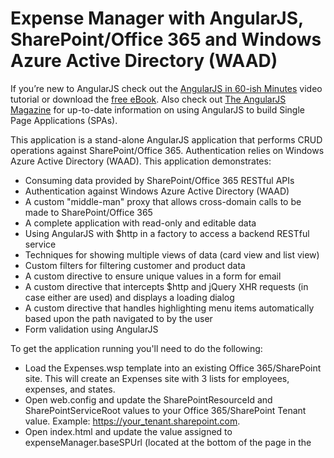﻿Expense Manager with AngularJS, SharePoint/Office 365 and Windows Azure Active Directory (WAAD)
===============

If you’re new to AngularJS check out the [AngularJS in 60-ish Minutes](http://weblogs.asp.net/dwahlin/video-tutorial-angularjs-fundamentals-in-60-ish-minutes) video tutorial or download the [free eBook](http://weblogs.asp.net/dwahlin/angularjs-in-60-ish-minutes-the-ebook). Also check out [The AngularJS Magazine](http://flip.it/bdyUX) for up-to-date information on using AngularJS to build Single Page Applications (SPAs).

This application is a stand-alone AngularJS application that performs CRUD operations against SharePoint/Office 365. Authentication relies on Windows Azure Active Directory (WAAD).
This application demonstrates:

* Consuming data provided by SharePoint/Office 365 RESTful APIs
* Authentication against Windows Azure Active Directory (WAAD)
* A custom "middle-man" proxy that allows cross-domain calls to be made to SharePoint/Office 365
* A complete application with read-only and editable data
* Using AngularJS with $http in a factory to access a backend RESTful service
* Techniques for showing multiple views of data (card view and list view)
* Custom filters for filtering customer and product data
* A custom directive to ensure unique values in a form for email 
* A custom directive that intercepts $http and jQuery XHR requests (in case either are used) and displays a loading dialog
* A custom directive that handles highlighting menu items automatically based upon the path navigated to by the user
* Form validation using AngularJS

To get the application running you'll need to do the following:

* Load the Expenses.wsp template into an existing Office 365/SharePoint site. This will create an Expenses site with 3 lists for employees, expenses, and states.
* Open web.config and update the SharePointResourceId and SharePointServiceRoot values to your Office 365/SharePoint Tenant value. Example: https://your_tenant.sharepoint.com.
* Open index.html and update the value assigned to expenseManager.baseSPUrl (located at the bottom of the page in the <script> tag) to your Office 365/SharePoint Tenant value.
* Create a new directory in Windows Azure Active Directory (WAAD) if you don't already have one and add a user into it.
* Add a new application into it named ExpenseManager.office365app (----  more details need to be added here ----)
* In web.config update the ida:ClientID and ida:Password values with the appropriate values from your WAAD ExpenseManager.office365app application.

